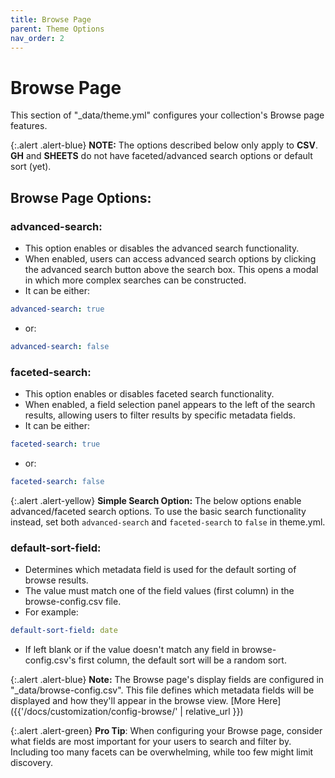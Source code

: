 ```yaml
---
title: Browse Page
parent: Theme Options
nav_order: 2
---
```


# Browse Page

This section of "_data/theme.yml" configures your collection's Browse page features.

{:.alert .alert-blue}
**NOTE:** The options described below only apply to **CSV**. **GH** and **SHEETS** do not have faceted/advanced search options or default sort (yet).

## Browse Page Options:

### advanced-search:

- This option enables or disables the advanced search functionality.
- When enabled, users can access advanced search options by clicking the advanced search button above the search box. This opens a modal in which more complex searches can be constructed.
- It can be either:
```yaml
advanced-search: true
```
- or:
```yaml
advanced-search: false
```

### faceted-search:

- This option enables or disables faceted search functionality.
- When enabled, a field selection panel appears to the left of the search results, allowing users to filter results by specific metadata fields.
- It can be either:
```yaml
faceted-search: true
```
- or:
```yaml
faceted-search: false
```

{:.alert .alert-yellow}
**Simple Search Option:** The below options enable advanced/faceted search options. To use the basic search functionality instead, set both `advanced-search` and `faceted-search` to `false` in theme.yml.



### default-sort-field:

- Determines which metadata field is used for the default sorting of browse results.
- The value must match one of the field values (first column) in the browse-config.csv file.
- For example:
```yaml
default-sort-field: date
```
- If left blank or if the value doesn't match any field in browse-config.csv's first column, the default sort will be a random sort.


{:.alert .alert-blue}
**Note:** The Browse page's display fields are configured in "_data/browse-config.csv". This file defines which metadata fields will be displayed and how they'll appear in the browse view. [More Here]({{'/docs/customization/config-browse/' | relative_url }})

{:.alert .alert-green}
**Pro Tip**: When configuring your Browse page, consider what fields are most important for your users to search and filter by. Including too many facets can be overwhelming, while too few might limit discovery.